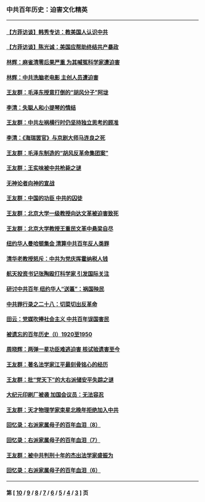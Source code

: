 ### 中共百年历史：迫害文化精英
---
#### [【方菲访谈】韩秀专访：教美国人认识中共](../../pages/nf1176111/n13821310.md?11200430) 
#### [【方菲访谈】陈光诚：美国应帮助终结共产暴政](../../pages/nf1176111/n13759521.md?11200430) 
#### [林辉：麻雀清零后果严重 为其喊冤科学家遭迫害](../../pages/nf1176111/n13746900.md?11200430) 
#### [林辉：中共洗脑老电影 主创人员遭迫害](../../pages/nf1176111/n13699437.md?11200430) 
#### [王友群：毛泽东授意打倒的“胡风分子”阿垅](../../pages/nf1176111/n13592541.md?11200430) 
#### [李清：失聪人和小提琴的情结](../../pages/nf1176111/n13459280.md?11200430) 
#### [王友群：中共左祸横行时仍坚持独立思考的顾准](../../pages/nf1176111/n13444722.md?11200430) 
#### [李清：《海瑞罢官》与京剧大师马连良之死](../../pages/nf1176111/n13412316.md?11200430) 
#### [王友群：毛泽东制造的“胡风反革命集团案”](../../pages/nf1176111/n13324909.md?11200430) 
#### [王友群：王实味被中共枪毙之谜](../../pages/nf1176111/n13307502.md?11200430) 
#### [无神论者向神的宣战](../../pages/nf1176111/n13281535.md?11200430) 
#### [王友群：中国的功臣 中共的囚徒](../../pages/nf1176111/n13291790.md?11200430) 
#### [王友群：北京大学一级教授向达文革被迫害致死](../../pages/nf1176111/n13150966.md?11200430) 
#### [王友群：北京大学教授王重民文革中悬梁自尽](../../pages/nf1176111/n13084645.md?11200430) 
#### [纽约华人曼哈顿集会 清算中共百年反人类罪](../../pages/nf1176111/n13084157.md?11200430) 
#### [清华老教授怒斥：中共为党庆挥霍纳税人钱](../../pages/nf1176111/n13071430.md?11200430) 
#### [航天投资书记张陶殴打科学家 引发国际关注](../../pages/nf1176111/n13069132.md?11200430) 
#### [研讨中共百年 纽约华人“送匾”：祸国殃民](../../pages/nf1176111/n13057367.md?11200430) 
#### [中共罪行录之二十八：切菜切出反革命](../../pages/nf1176111/n13030600.md?11200430) 
#### [田云：党媒吹捧社会主义 中共百年误国害民](../../pages/nf1176111/n13006682.md?11200430) 
#### [被遗忘的百年历史（I）1920至1950](../../pages/nf1176111/n12986411.md?11200430) 
#### [周晓辉：两弹一星功臣难逃迫害 核试验遗害至今](../../pages/nf1176111/n12974997.md?11200430) 
#### [王友群：著名法学家江平最刻骨铭心的经历](../../pages/nf1176111/n12970787.md?11200430) 
#### [王友群：批“党天下”的大右派储安平失踪之谜](../../pages/nf1176111/n12954229.md?11200430) 
#### [大纪元印刷厂被袭 加国会议员：无法容忍](../../pages/nf1176111/n12883028.md?11200430) 
#### [王友群：天才物理学家束星北晚年拒绝加入中共](../../pages/nf1176111/n12792913.md?11200430) 
#### [回忆录：右派家属母子的百年血泪（8）](../../pages/nf1176111/n12706196.md?11200430) 
#### [回忆录：右派家属母子的百年血泪（7）](../../pages/nf1176111/n12706191.md?11200430) 
#### [王友群：被中共判刑十年的杰出法学家盛振为](../../pages/nf1176111/n12706141.md?11200430) 
#### [回忆录：右派家属母子的百年血泪（6）](../../pages/nf1176111/n12698863.md?11200430) 

---
#### 第 [ [10](./10.md?11200430) / [9](./9.md?11200430) / [8](./8.md?11200430) / [7](./7.md?11200430) / [6](./6.md?11200430) / [5](./5.md?11200430) / [4](./4.md?11200430) / [3](./3.md?11200430) ] 页
